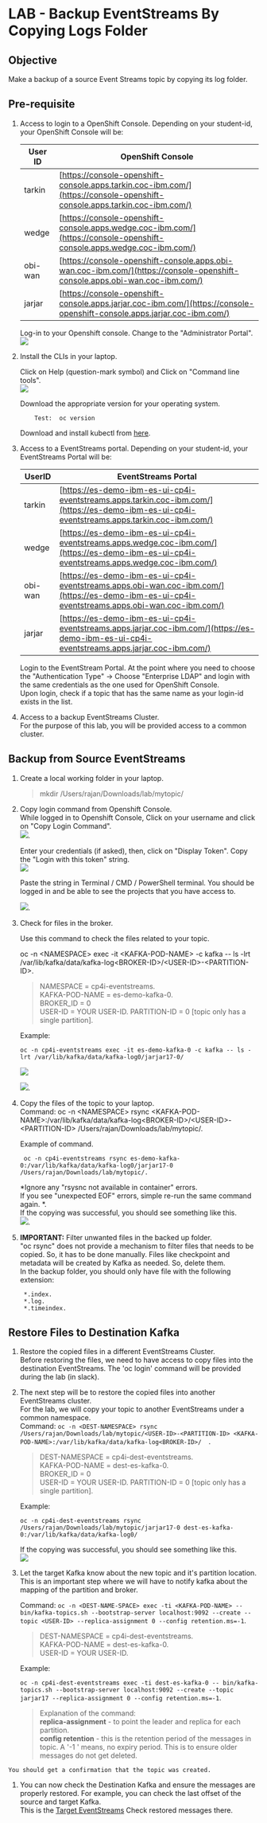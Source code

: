 # LAB - Backup EventStreams By Copying Logs Folder

## Objective
Make a backup of a source Event Streams topic by copying its log folder.  


## Pre-requisite

1. Access to login to a OpenShift Console. Depending on your student-id, your OpenShift Console will be:


	| User ID  | OpenShift Console  |
	|---|---|
	| tarkin  | [https://console-openshift-console.apps.tarkin.coc-ibm.com/](https://console-openshift-console.apps.tarkin.coc-ibm.com/)  |
	|  wedge | [https://console-openshift-console.apps.wedge.coc-ibm.com/](https://console-openshift-console.apps.wedge.coc-ibm.com/)  |
	|  obi-wan |  [https://console-openshift-console.apps.obi-wan.coc-ibm.com/](https://console-openshift-console.apps.obi-wan.coc-ibm.com/) |
	|  jarjar |  [https://console-openshift-console.apps.jarjar.coc-ibm.com/](https://console-openshift-console.apps.jarjar.coc-ibm.com/) |.  
	
	
	Log-in to your Openshift console.  Change to the "Administrator Portal".   
	![](images/50.jpg)
  
2. Install the CLIs in your laptop.

   Click on Help (question-mark symbol) and Click on "Command line tools".   
   ![](images/49.jpg)
   
   Download the appropriate version for your operating system.    
   
		   Test:  oc version
   
   Download and install kubectl from [here](https://kubernetes.io/docs/tasks/tools/).   
   

1. Access to a EventStreams portal. Depending on your student-id, your EventStreams Portal will be:

	| UserID  |  EventStreams Portal |
	|---|---|
	|  tarkin | [https://es-demo-ibm-es-ui-cp4i-eventstreams.apps.tarkin.coc-ibm.com/](https://es-demo-ibm-es-ui-cp4i-eventstreams.apps.tarkin.coc-ibm.com/)  |
	| wedge  |  [https://es-demo-ibm-es-ui-cp4i-eventstreams.apps.wedge.coc-ibm.com/](https://es-demo-ibm-es-ui-cp4i-eventstreams.apps.wedge.coc-ibm.com/) |
	| obi-wan  | [https://es-demo-ibm-es-ui-cp4i-eventstreams.apps.obi-wan.coc-ibm.com/](https://es-demo-ibm-es-ui-cp4i-eventstreams.apps.obi-wan.coc-ibm.com/)  |
	| jarjar  |  [https://es-demo-ibm-es-ui-cp4i-eventstreams.apps.jarjar.coc-ibm.com/](https://es-demo-ibm-es-ui-cp4i-eventstreams.apps.jarjar.coc-ibm.com/) |

	Login to the EventStream Portal. At the point where you need to choose the "Authentication Type" -> Choose "Enterprise LDAP" and login with the same credentials as the one used for OpenShift Console.   
	Upon login, check if a topic that has the same name as your login-id exists in the list.   

3. Access to a backup EventStreams Cluster.   
   For the purpose of this lab, you will be provided access to a common cluster.  
   


## Backup from Source EventStreams

1. Create a local working folder in your laptop.   
	> mkdir /Users/rajan/Downloads/lab/mytopic/  

1. Copy login command from Openshift Console.    
   While logged in to Openshift Console, Click on your username and click on "Copy Login Command".   
   ![](images/51.jpg).  
   
   Enter your credentials (if asked), then, click on "Display Token".  Copy the "Login with this token" string.   
   ![](images/52.jpg)    
   
	Paste the string in Terminal / CMD / PowerShell terminal. You should be logged in and be able to see the projects that you have access to.   
	
	![](images/53.jpg).  
	
1. 	Check for files in the broker.

	Use this command to check the files related to your topic.     

	oc -n \<NAMESPACE> exec -it \<KAFKA-POD-NAME> -c kafka -- ls -lrt /var/lib/kafka/data/kafka-log\<BROKER-ID>/\<USER-ID>-\<PARTITION-ID>.   
	> NAMESPACE = cp4i-eventstreams.  
	> KAFKA-POD-NAME = es-demo-kafka-0.  
	> BROKER_ID = 0   
	> USER-ID = YOUR USER-ID.
	> PARTITION-ID = 0 [topic only has a single partition].   
	
	Example:   
	
		oc -n cp4i-eventstreams exec -it es-demo-kafka-0 -c kafka -- ls -lrt /var/lib/kafka/data/kafka-log0/jarjar17-0/
	
	![](images/54.jpg)
	
	![](images/55.jpg).  

1. Copy the files of the topic to your laptop.   
	Command: oc -n \<NAMESPACE> rsync \<KAFKA-POD-NAME>:/var/lib/kafka/data/kafka-log\<BROKER-ID>/\<USER-ID>-\<PARTITION-ID> /Users/rajan/Downloads/lab/mytopic/.
	
	Example of command.   
	
		oc -n cp4i-eventstreams rsync es-demo-kafka-0:/var/lib/kafka/data/kafka-log0/jarjar17-0 /Users/rajan/Downloads/lab/mytopic/.

	*Ignore any "rsysnc not available in container" errors.   
	If you see "unexpected EOF" errors, simple re-run the same command again.   *.  
	If the copying was successful, you should see something like this.   
	![](images/56.jpg).  
	
1. **IMPORTANT:**	Filter unwanted files in the backed up folder.   
	"oc rsync" does not provide a mechanism to filter files that needs to be copied. So, it has to be done manually. Files like checkpoint and metadata will be created by Kafka as needed. So, delete them.    
	In the backup folder,  you should only have file with the following extension:   
	
		*.index.  
		*.log.  
		*.timeindex.   
		   
	
## Restore Files to Destination Kafka
	
1. 	Restore the copied files in a different EventStreams Cluster.   
	Before restoring the files, we need to have access to copy files into the destination EventStreams. The 'oc login' command will be provided during the lab (in slack).  
	
	
1. 	The next step will be to restore the copied files into another EventStreams cluster.    
	For the lab, we will copy your topic to another EventStreams under a common namespace.     
	Command:
`oc -n <DEST-NAMESPACE> rsync /Users/rajan/Downloads/lab/mytopic/<USER-ID>-<PARTITION-ID> <KAFKA-POD-NAME>:/var/lib/kafka/data/kafka-log<BROKER-ID>/  `.  

	> DEST-NAMESPACE = cp4i-dest-eventstreams.  
	> KAFKA-POD-NAME = dest-es-kafka-0.  
	> BROKER_ID = 0   
	> USER-ID = YOUR USER-ID.
	> PARTITION-ID = 0 [topic only has a single partition].   
	
	Example:   

	`oc -n cp4i-dest-eventstreams rsync /Users/rajan/Downloads/lab/mytopic/jarjar17-0 dest-es-kafka-0:/var/lib/kafka/data/kafka-log0/`

	If the copying was successful, you should see something like this.  
	![](images/57.jpg)
		
2. Let the target Kafka know about the new topic and it's partition location. This is an important step where we will have to notify kafka about the mapping of the partition and broker.   

	Command:
	`oc -n <DEST-NAME-SPACE> exec -ti <KAFKA-POD-NAME> -- bin/kafka-topics.sh --bootstrap-server localhost:9092 --create --topic <USER-ID> --replica-assignment 0 --config retention.ms=-1`.   
	
	> DEST-NAMESPACE = cp4i-dest-eventstreams.  
	> KAFKA-POD-NAME = dest-es-kafka-0.  
	> USER-ID = YOUR USER-ID.

	Example:   
	
	`oc -n cp4i-dest-eventstreams exec -ti dest-es-kafka-0 -- bin/kafka-topics.sh --bootstrap-server localhost:9092 --create --topic jarjar17 --replica-assignment 0 --config retention.ms=-1`.   
	
	> 	Explanation of the command:   
	> 	**replica-assignment** - to point the leader and replica for each partition.    
	> **config retention** - this is the retention period of the messages in topic. A '-1 ' means, no expiry period. This is to ensure older messages do not get deleted.   
> 

	You should get a confirmation that the topic was created.   
	
1. You can now check the Destination Kafka and ensure the messages are properly restored. For example, you can check the last offset of the source and target Kafka.  
This is the [Target EventStreams](https://dest-es-ibm-es-ui-cp4i-dest-eventstreams.apps.jarjar.coc-ibm.com/topics)
Check restored messages there. 






